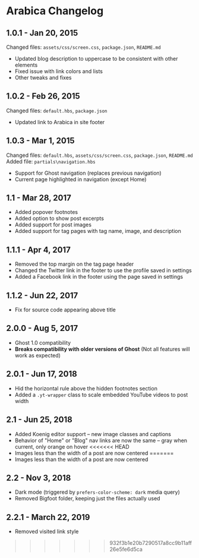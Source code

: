 # Arabica Changelog

## 1.0.1 - Jan 20, 2015
Changed files: `assets/css/screen.css`, `package.json`, `README.md`
- Updated blog description to uppercase to be consistent with other elements
- Fixed issue with link colors and lists
- Other tweaks and fixes

## 1.0.2 - Feb 26, 2015
Changed files: `default.hbs`, `package.json`
- Updated link to Arabica in site footer

## 1.0.3 - Mar 1, 2015
Changed files: `default.hbs`, `assets/css/screen.css`, `package.json`, `README.md`
Added file: `partials\navigation.hbs`
- Support for Ghost navigation (replaces previous navigation)
- Current page highlighted in navigation (except Home)

## 1.1 - Mar 28, 2017
- Added popover footnotes
- Added option to show post excerpts
- Added support for post images
- Added support for tag pages with tag name, image, and description

## 1.1.1 - Apr 4, 2017
- Removed the top margin on the tag page header
- Changed the Twitter link in the footer to use the profile saved in settings
- Added a Facebook link in the footer using the page saved in settings

## 1.1.2 - Jun 22, 2017
- Fix for source code appearing above title

## 2.0.0 - Aug 5, 2017
- Ghost 1.0 compatibility
- **Breaks compatibility with older versions of Ghost** (Not all features will work as expected)

## 2.0.1 - Jun 17, 2018
- Hid the horizontal rule above the hidden footnotes section
- Added a `.yt-wrapper` class to scale embedded YouTube videos to post width

## 2.1 - Jun 25, 2018
- Added Koenig editor support – new image classes and captions
- Behavior of "Home" or "Blog" nav links are now the same – gray when current, only orange on hover
<<<<<<< HEAD
- Images less than the width of a post are now centered
=======
- Images less than the width of a post are now centered

## 2.2 - Nov 3, 2018
- Dark mode (triggered by `prefers-color-scheme: dark` media query)
- Removed Bigfoot folder, keeping just the files actually used

## 2.2.1 - March 22, 2019
- Removed visited link style

>>>>>>> 932f3b1e20b7290517a8cc9b11aff26e5fe6d5ca
